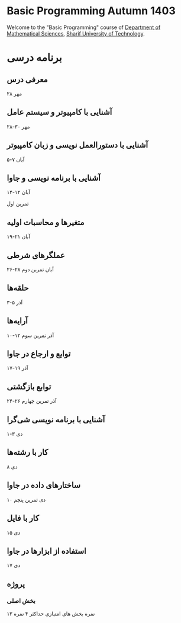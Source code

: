 # Basic Programming Autumn 1403
Welcome to the "Basic Programming" course of [Department of Mathematical Sciences](http://math.sharif.edu), [Sharif University of Technology](https://sharif.edu).

# برنامه درسی 
## معرفی درس 

   ۲۸ مهر

## آشنایی با کامپیوتر و سیستم عامل

   ۲۸-۳۰ مهر
   
## آشنایی با دستورالعمل نویسی و زبان کامپیوتر

   ۵-۷ آبان

## آشنایی با برنامه نویسی و جاوا

   ۱۴-۱۲ آبان

   تمرین اول

## متغیرها و محاسبات اولیه

   ۱۹-۲۱ آبان

## عملگرهای شرطی

   ۲۶-۲۸ آبان
    تمرین دوم

## حلقه‌ها

   ۳-۵ آذر

## آرایه‌ها

   ۱۰-۱۲ آذر 
   تمرین سوم


## توابع و ارجاع در جاوا

   ۱۷-۱۹ آذر

## توابع بازگشتی

   ۲۴-۲۶ آذر
   تمرین چهارم
  
## آشنایی با برنامه نویسی شی‌گرا

   ۱-۳ دی

## کار با رشته‌ها

   ۸ دی

## ساختارهای داده در جاوا

   ۱۰ دی
   تمرین پنجم

## کار با فایل


   ۱۵ دی

## استفاده از ابزارها در جاوا

   ۱۷ دی
   ## پروژه
   ### بخش اصلی 
   ۱۲ نمره
   بخش های امتیازی حداکثر ۴ نمره
   
